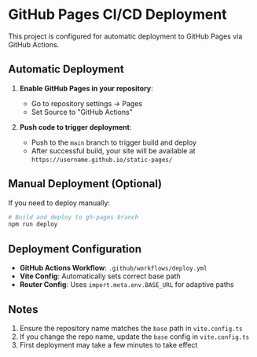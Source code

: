 # GitHub Pages CI/CD Deployment

This project is configured for automatic deployment to GitHub Pages via GitHub Actions.

## Automatic Deployment

1. **Enable GitHub Pages in your repository**:

   - Go to repository settings → Pages
   - Set Source to "GitHub Actions"

2. **Push code to trigger deployment**:
   - Push to the `main` branch to trigger build and deploy
   - After successful build, your site will be available at `https://username.github.io/static-pages/`

## Manual Deployment (Optional)

If you need to deploy manually:

```bash
# Build and deploy to gh-pages branch
npm run deploy
```

## Deployment Configuration

- **GitHub Actions Workflow**: `.github/workflows/deploy.yml`
- **Vite Config**: Automatically sets correct base path
- **Router Config**: Uses `import.meta.env.BASE_URL` for adaptive paths

## Notes

1. Ensure the repository name matches the `base` path in `vite.config.ts`
2. If you change the repo name, update the `base` config in `vite.config.ts`
3. First deployment may take a few minutes to take effect
